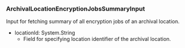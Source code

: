 ### ArchivalLocationEncryptionJobsSummaryInput
Input for fetching summary of all encryption jobs of an archival location.

- locationId: System.String
  - Field for specifying location identifier of the archival location.
